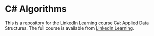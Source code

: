 # C# Algorithms

This is a repository for the LinkedIn Learning course C#: Applied Data Structures. The full course is available from [LinkedIn Learning](https://www.linkedin.com/learning/c-sharp-algorithms).
